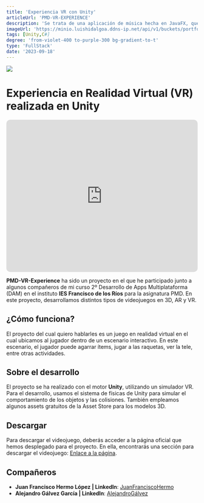 ```yaml
---
title: 'Experiencia VR con Unity'
articleUrl: 'PMD-VR-EXPERIENCE'
description: 'Se trata de una aplicación de música hecha en JavaFX, que tiene varias funcionalidades interesantes y quha sido el resultado de un trabajo colaborativo.'
imageUrl: 'https://minio.luishidalgoa.ddns-ip.net/api/v1/buckets/portfolio/objects/download?preview=true&prefix=posts%2FPMD-VR-Experience%2FPMD-VR-EXPERIENCE.png&version_id=null'
tags: [Unity,C#]
degree: 'from-violet-400 to-purple-300 bg-gradient-to-t'
type: 'FullStack'
date: '2023-09-18'
---
```

<img jpg src="https://minio.luishidalgoa.ddns-ip.net/api/v1/buckets/portfolio/objects/download?preview=true&prefix=posts%2FPMD-VR-Experience%2Fbanner.jpeg&version_id=null">

# Experiencia en Realidad Virtual (VR) realizada en Unity

<iframe style="min-width: 100%;height: 400px;border-radius: 10px;" class="shadow-lg dark:shadow-gray-800" src="https://www.youtube.com/embed/fHc-hSsEKmo?si=EfrLml07jJQaOXnY" title="YouTube video player" frameborder="0" allow="accelerometer; autoplay; clipboard-write; encrypted-media; gyroscope; picture-in-picture; web-share" referrerpolicy="strict-origin-when-cross-origin" allowfullscreen></iframe>
<br>

**PMD-VR-Experience** ha sido un proyecto en el que he participado junto a algunos compañeros de mi curso 2º Desarrollo de Apps Multiplataforma (DAM) en el instituto **IES Francisco de los Ríos** para la asignatura PMD. En este proyecto, desarrollamos distintos tipos de videojuegos en 3D, AR y VR.

## ¿Cómo funciona?
El proyecto del cual quiero hablarles es un juego en realidad virtual en el cual ubicamos al jugador dentro de un escenario interactivo. En este escenario, el jugador puede agarrar ítems, jugar a las raquetas, ver la tele, entre otras actividades.

## Sobre el desarrollo
El proyecto se ha realizado con el motor **Unity**, utilizando un simulador VR. Para el desarrollo, usamos el sistema de físicas de Unity para simular el comportamiento de los objetos y las colisiones. También empleamos algunos assets gratuitos de la Asset Store para los modelos 3D.

## Descargar
Para descargar el videojuego, deberás acceder a la página oficial que hemos desplegado para el proyecto. En ella, encontrarás una sección para descargar el videojuego: [Enlace a la página](https://pmd-vr-experience-9a284.web.app/index.html).

## Compañeros
- **Juan Francisco Hermo López | Linkedln**: [JuanFranciscoHermo](https://www.linkedin.com/in/juan-francisco-hermo-l%C3%B3pez-a88320252/)
- **Alejandro Gálvez García | Linkedln**: [AlejandroGálvez](https://www.linkedin.com/in/alejandro-g%C3%A1lvez-garc%C3%ADa/)
